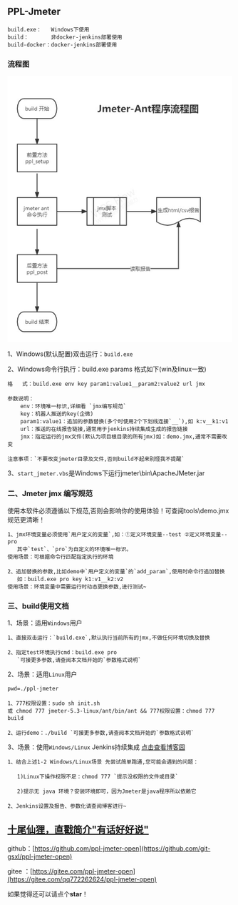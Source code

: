    ## PPL-Jmeter
    build.exe：   Windows下使用
    build：       非docker-jenkins部署使用
    build-docker：docker-jenkins部署使用

### 流程图
![十尾仙狸 --扬帆起航-博客园](./tools/Jmeter-Ant.png "PPL博客园")

1、Windows(默认配置)双击运行：`build.exe`

2、Windows命令行执行：build.exe params 格式如下(win及linux一致)

    格   式：build.exe env key param1:value1__param2:value2 url jmx

    参数说明：
        env：环境唯一标识,详细看 `jmx编写规范`
        key：机器人推送的key(企微)
        param1:value1：追加的参数替换(多个时使用2个下划线连接`__`),如 k:v__k1:v1
        url：推送的在线报告链接,通常用于jenkins持续集成生成的报告链接
        jmx：指定运行的jmx文件(默认为项目根目录的所有jmx)如：demo.jmx,通常不需要改变

    注意事项：`不要改变jmeter目录及文件,否则build不起来别怪我不提醒`

3、`start_jmeter.vbs`是Windows下运行jmeter\bin\ApacheJMeter.jar

### 二、Jmeter jmx 编写规范
使用本软件必须遵循以下规范,否则会影响你的使用体验！可查阅tools\demo.jmx规范更清晰！
    
    1、jmx环境变量必须使用`用户定义的变量`,如：①定义环境变量--test ②定义环境变量--pro
       其中`test`、`pro`为自定义的环境唯一标识。
    使用场景：可根据命令行匹配指定执行的环境
    
    2、追加替换的参数,比如demo中`用户定义的变量`的`add_param`,使用时命令行追加替换
       如：build.exe pro key k1:v1__k2:v2
    使用场景：环境变量中需要运行时动态更换参数,进行测试~

### 三、build使用文档
1、场景：适用`Windows`用户

    1、直接双击运行：`build.exe`,默认执行当前所有的jmx,不做任何环境切换及替换
    
    2、指定test环境执行cmd：build.exe pro
       `可接更多参数,请查阅本文档开始的`参数格式说明`

2、场景：适用`Linux`用户
    
    pwd=./ppl-jmeter

    1、777权限设置：sudo sh init.sh
    或 chmod 777 jmeter-5.3-linux/ant/bin/ant && 777权限设置：chmod 777 build 

    2、运行demo：./build `可接更多参数,请查阅本文档开始的`参数格式说明`

3、场景：使用`Windows/Linux` Jenkins持续集成 [点击查看博客园](https://blog.csdn.net/qq_42675140/article/details/126783757 "PPL博客园")
    
    1、结合上述1-2 Windows/Linux场景 先尝试简单跑通,您可能会遇到的问题：

       1)Linux下操作权限不足：chmod 777 `提示没权限的文件或目录`

       2)提示无 java 环境？安装环境即可，因为Jmeter是java程序所以依赖它

    2、Jenkins设置及报告、参数化请查阅博客进行~

## [十尾仙狸，直戳简介"有话好好说"](https://blog.csdn.net/qq_42675140 "PPL博客园")

github：[https://github.com/ppl-jmeter-open](https://github.com/git-gsxl/ppl-jmeter-open)

gitee ：[https://gitee.com/ppl-jmeter-open](https://gitee.com/qq772262624/ppl-jmeter-open)

如果觉得还可以请点个**star**！
